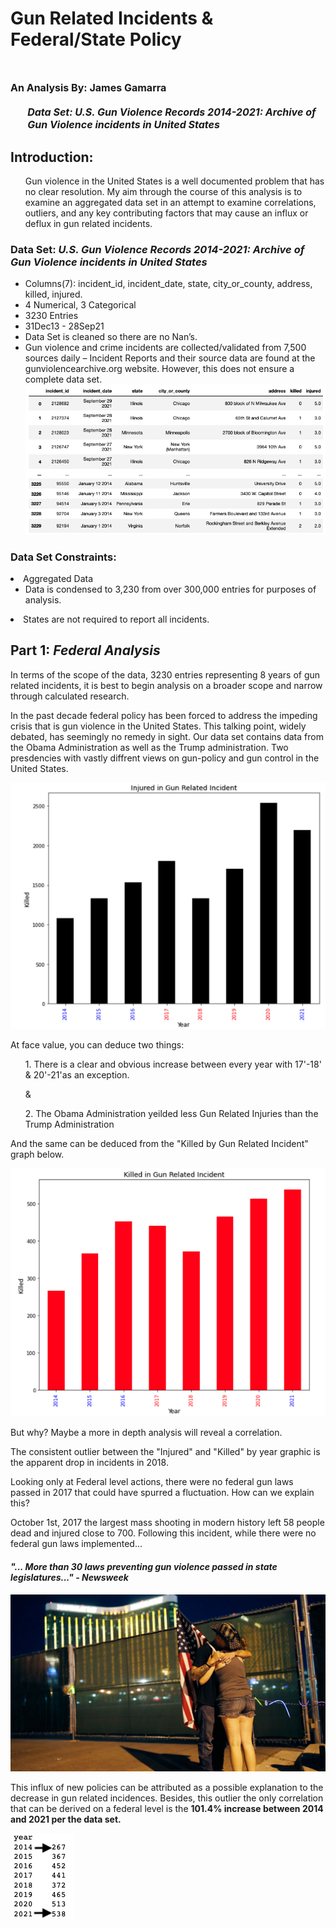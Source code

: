 # Gun Related Incidents & Federal/State Policy
# <font size="3"> An Analysis By: James Gamarra <ul><em> Data Set: U.S. Gun Violence Records 2014-2021: Archive of Gun Violence incidents in United States</em></ul></font> 
<h2>Introduction:</h2>
    <ul><p>Gun violence in the United States is a well documented problem that has no clear resolution. My aim through the course of this analysis is to examine an aggregated data set in an attempt to examine correlations, outliers, and any key contributing factors that may cause an influx or deflux in gun related incidents.
    </p> 
    </ul>

<h3>Data Set: <em>U.S. Gun Violence Records 2014-2021: Archive of Gun Violence incidents in United States</em></h3>
<ul>
    <li>
    Columns(7): incident_id, incident_date, state, city_or_county, address, killed, injured.
    </li>
    <li>
    4 Numerical, 3 Categorical
    </li>
    <li>
    3230 Entries
    </li>
    <li>
    31Dec13 - 28Sep21
    </li>
    <li>
    Data Set is cleaned so there are no Nan’s.
    </li>
    <li>
     Gun violence  and crime incidents are collected/validated from 7,500 sources daily – Incident Reports and their source data are found at the gunviolencearchive.org website. However, this does not ensure a complete data set. 
    </li>
    <img src="data/images/DataFrame.png" alt="Data Frame PNG" title="Title" />
</ul>
<h3>Data Set Constraints:</h3>
<li>Aggregated Data
    <ul>
        <li>Data is condensed to 3,230 from over 300,000 entries for purposes of analysis.</li>
    </ul>
</li>
<li>
    States are not required to report all incidents.
</li>
<h2> Part 1:<em> Federal Analysis</em>
</h2>
<p>
In terms of the scope of the data, 3230 entries representing 8 years of gun related incidents, it is best to begin analysis on a broader scope and narrow through calculated research.
</p>
<p>
In the past decade federal policy has been forced to address the impeding crisis that is gun violence in the United States. This talking point, widely debated, has seemingly no remedy in sight. Our data set contains data from the Obama Administration as well as the Trump administration. Two presdencies with vastly diffrent views on gun-policy and gun control in the United States.
</p>
<p>
<img src="data/images/InjuredByYear.png" alt="Data Frame PNG" title="InjuredByYear" />
</p>
<p>
At face value, you can deduce two things:
<ul>
1. There is a clear and obvious increase between every year with 17'-18' & 20'-21'as an exception.
</ul>
<ul>
&
</ul>
<ul>
2. The Obama Administration yeilded less Gun Related Injuries than the Trump Administration
</ul>
And the same can be deduced from the "Killed by Gun Related Incident" graph below.
</p>
<p>
<img src="data/images/KilledByYear.png" alt="Data Frame PNG" title="KilledByYear" />
</p>
<p>
But why? Maybe a more in depth analysis will reveal a correlation.
</p>
<p>
The consistent outlier between the "Injured" and "Killed" by year graphic is the apparent drop in incidents in 2018.
</p>
<p>
Looking only at Federal level actions, there were no federal gun laws passed in 2017 that could have spurred a fluctuation. How can we explain this?
</p>
<p>
October 1st, 2017 the largest mass shooting in modern history left 58 people dead and injured close to 700. Following this incident, while there were no federal gun laws implemented... 
</p>
<h4><em>
"... More than 30 laws preventing gun violence passed in state legislatures..." - Newsweek
</h4></em>
<p>
<img src="data/images/LasVegasShooting.jpeg" alt="Data Frame PNG" title="KilledByYear" />
</p>
<p>
This influx of new policies can be attributed as a possible explanation to the decrease in gun related incidences. Besides, this outlier the only correlation that can be derived on a federal level is the <strong>101.4% increase between 2014 and 2021<strong> per the data set. 
</p>
<img src="data/images/KilledByYearData.png" alt="Data Frame PNG" title="KilledByYearData" />
</p>
